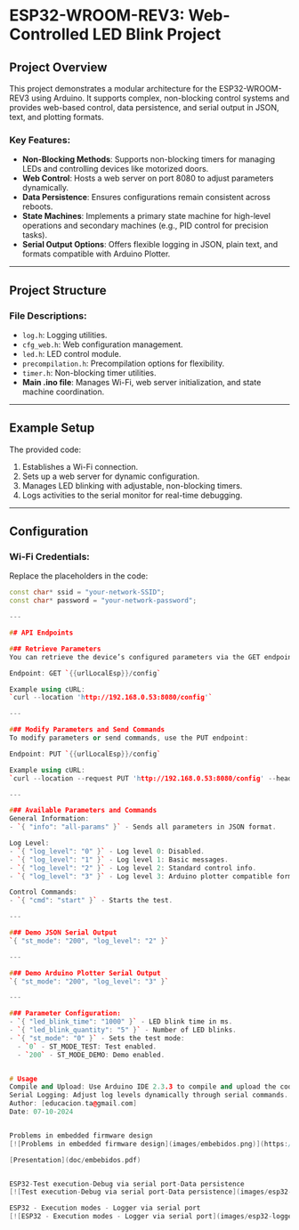  # ESP32-WROOM-REV3: Web-Controlled LED Blink Project

## Project Overview
This project demonstrates a modular architecture for the ESP32-WROOM-REV3 using Arduino. It supports complex, non-blocking control systems and provides web-based control, data persistence, and serial output in JSON, text, and plotting formats. 

### Key Features:
- **Non-Blocking Methods**: Supports non-blocking timers for managing LEDs and controlling devices like motorized doors. 
- **Web Control**: Hosts a web server on port 8080 to adjust parameters dynamically.
- **Data Persistence**: Ensures configurations remain consistent across reboots.
- **State Machines**: Implements a primary state machine for high-level operations and secondary machines (e.g., PID control for precision tasks).
- **Serial Output Options**: Offers flexible logging in JSON, plain text, and formats compatible with Arduino Plotter.

---

## Project Structure

### File Descriptions:
- `log.h`: Logging utilities.
- `cfg_web.h`: Web configuration management.
- `led.h`: LED control module.
- `precompilation.h`: Precompilation options for flexibility.
- `timer.h`: Non-blocking timer utilities.
- **Main .ino file**: Manages Wi-Fi, web server initialization, and state machine coordination.

---

## Example Setup
The provided code:
1. Establishes a Wi-Fi connection.
2. Sets up a web server for dynamic configuration.
3. Manages LED blinking with adjustable, non-blocking timers.
4. Logs activities to the serial monitor for real-time debugging.

---

## Configuration
### Wi-Fi Credentials:
Replace the placeholders in the code:
```cpp
const char* ssid = "your-network-SSID";
const char* password = "your-network-password";

---

## API Endpoints

### Retrieve Parameters
You can retrieve the device’s configured parameters via the GET endpoint:

Endpoint: GET `{{urlLocalEsp}}/config`

Example using cURL:  
`curl --location 'http://192.168.0.53:8080/config'`

---

### Modify Parameters and Send Commands
To modify parameters or send commands, use the PUT endpoint:

Endpoint: PUT `{{urlLocalEsp}}/config`

Example using cURL:  
`curl --location --request PUT 'http://192.168.0.53:8080/config' --header 'Content-Type: application/json' --data '{ "log_level": "1" }'`

---

### Available Parameters and Commands
General Information:  
- `{ "info": "all-params" }` - Sends all parameters in JSON format.

Log Level:  
- `{ "log_level": "0" }` - Log level 0: Disabled.  
- `{ "log_level": "1" }` - Log level 1: Basic messages.  
- `{ "log_level": "2" }` - Log level 2: Standard control info.  
- `{ "log_level": "3" }` - Log level 3: Arduino plotter compatible format.

Control Commands:  
- `{ "cmd": "start" }` - Starts the test.

---

### Demo JSON Serial Output
`{ "st_mode": "200", "log_level": "2" }`

---

### Demo Arduino Plotter Serial Output
`{ "st_mode": "200", "log_level": "3" }`

---

### Parameter Configuration:
- `{ "led_blink_time": "1000" }` - LED blink time in ms.  
- `{ "led_blink_quantity": "5" }` - Number of LED blinks.  
- `{ "st_mode": "0" }` - Sets the test mode:  
  - `0` - ST_MODE_TEST: Test enabled.  
  - `200` - ST_MODE_DEMO: Demo enabled.


# Usage
Compile and Upload: Use Arduino IDE 2.3.3 to compile and upload the code to your ESP32.
Serial Logging: Adjust log levels dynamically through serial commands.
Author: [educacion.ta@gmail.com]
Date: 07-10-2024


Problems in embedded firmware design
[![Problems in embedded firmware design](images/embebidos.png)](https://youtu.be/KhKX23DdfLY)

[Presentation](doc/embebidos.pdf)


ESP32-Test execution-Debug via serial port-Data persistence
[![Test execution-Debug via serial port-Data persistence](images/esp32-ensayo.png)](https://youtu.be/BXJvdTQ8DYk)

ESP32 - Execution modes - Logger via serial port
[![ESP32 - Execution modes - Logger via serial port](images/esp32-logger.png)](https://youtu.be/TlgQHpessV4)


